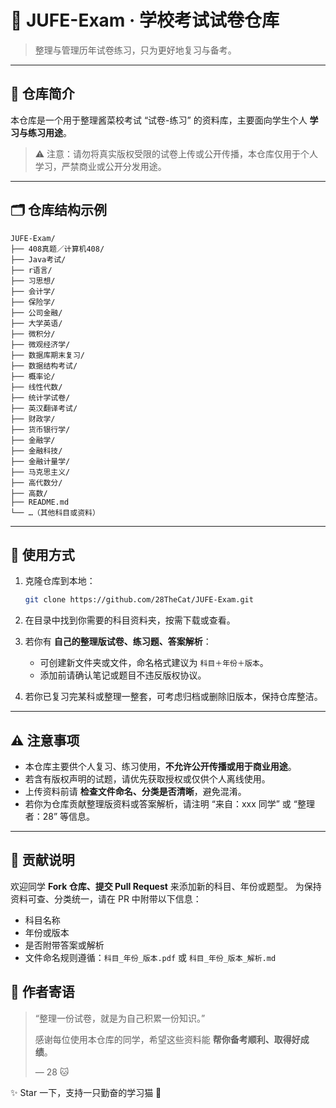 # 📝 JUFE-Exam · 学校考试试卷仓库

> 整理与管理历年试卷练习，只为更好地复习与备考。

---

## 📂 仓库简介

本仓库是一个用于整理酱菜校考试 “试卷-练习” 的资料库，主要面向学生个人 **学习与练习用途**。  
> ⚠️ 注意：请勿将真实版权受限的试卷上传或公开传播，本仓库仅用于个人学习，严禁商业或公开分发用途。

---

## 🗂 仓库结构示例

```text
JUFE-Exam/
├── 408真题／计算机408/
├── Java考试/
├── r语言/
├── 习思想/
├── 会计学/
├── 保险学/
├── 公司金融/
├── 大学英语/
├── 微积分/
├── 微观经济学/
├── 数据库期末复习/
├── 数据结构考试/
├── 概率论/
├── 线性代数/
├── 统计学试卷/
├── 英汉翻译考试/
├── 财政学/
├── 货币银行学/
├── 金融学/
├── 金融科技/
├── 金融计量学/
├── 马克思主义/
├── 高代数分/
├── 高数/
├── README.md
└── …（其他科目或资料）
````

---

## 🧐 使用方式

1. 克隆仓库到本地：

   ```bash
   git clone https://github.com/28TheCat/JUFE-Exam.git
   ```
2. 在目录中找到你需要的科目资料夹，按需下载或查看。
3. 若你有 **自己的整理版试卷、练习题、答案解析**：

   * 可创建新文件夹或文件，命名格式建议为 `科目＋年份＋版本`。
   * 添加前请确认笔记或题目不违反版权协议。
4. 若你已复习完某科或整理一整套，可考虑归档或删除旧版本，保持仓库整洁。

---

## ⚠️ 注意事项

* 本仓库主要供个人复习、练习使用，**不允许公开传播或用于商业用途**。
* 若含有版权声明的试题，请优先获取授权或仅供个人离线使用。
* 上传资料前请 **检查文件命名、分类是否清晰**，避免混淆。
* 若你为仓库贡献整理版资料或答案解析，请注明 “来自：xxx 同学” 或 “整理者：28” 等信息。

---

## 👥 贡献说明

欢迎同学 **Fork 仓库、提交 Pull Request** 来添加新的科目、年份或题型。
为保持资料可查、分类统一，请在 PR 中附带以下信息：

* 科目名称
* 年份或版本
* 是否附带答案或解析
* 文件命名规则遵循：`科目_年份_版本.pdf` 或 `科目_年份_版本_解析.md`


## 💬 作者寄语

> “整理一份试卷，就是为自己积累一份知识。”
>
> 感谢每位使用本仓库的同学，希望这些资料能 **帮你备考顺利、取得好成绩**。
>
> — 28 🐱


✨ Star 一下，支持一只勤奋的学习猫 🐾
